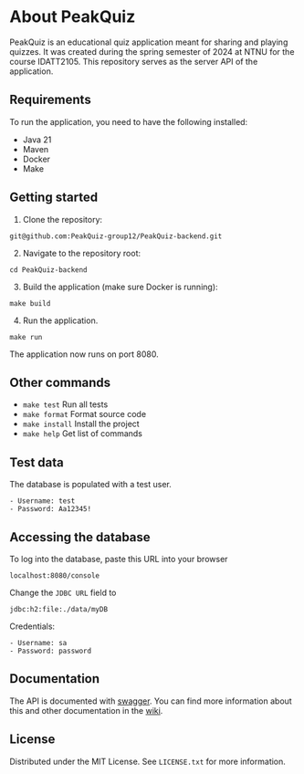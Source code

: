 # About PeakQuiz # 
PeakQuiz is an educational quiz application meant for sharing and playing quizzes. It was created during the spring semester of 2024 at NTNU for the course IDATT2105. This repository serves as the server API of the application.

## Requirements ## 
To run the application, you need to have the following installed:
- Java 21
- Maven
- Docker
- Make
## Getting started ##
1. Clone the repository:
```
git@github.com:PeakQuiz-group12/PeakQuiz-backend.git
```
2. Navigate to the repository root:
```
cd PeakQuiz-backend
```
3. Build the application (make sure Docker is running):
```
make build
```
4. Run the application. 
```
make run
```
The application now runs on port 8080.
## Other commands ##
- ```make test``` Run all tests
- ```make format``` Format source code
- ```make install``` Install the project
- ```make help``` Get list of commands

## Test data ##
The database is populated with a test user. 
```
- Username: test
- Password: Aa12345!
```

## Accessing the database
To log into the database, paste this URL into your browser
```
localhost:8080/console
```
Change the ```JDBC URL``` field to 
```
jdbc:h2:file:./data/myDB
```
Credentials: 
```
- Username: sa
- Password: password
```

## Documentation
The API is documented with [swagger](https://swagger.io/tools/swagger-ui/). You can find more information about this and other documentation in the [wiki](https://github.com/PeakQuiz-group12/PeakQuiz-backend/wiki).

## License
Distributed under the MIT License. See ```LICENSE.txt``` for more information.

